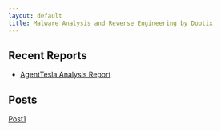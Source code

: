 ```yaml
---
layout: default
title: Malware Analysis and Reverse Engineering by Dootix
---
```


## Recent Reports
- [AgentTesla Analysis Report](./Reports/AgentTesla_analysis_report.pdf)

## Posts
[Post1](https://github.com/Dootix/dootix.github.io/blob/a9351c2c859623c120a30e515eac7d83b61a0f72/_posts/post1.md)
